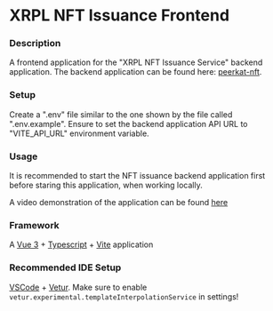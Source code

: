 # XRPL NFT Issuance Frontend

### Description

A frontend application for the "XRPL NFT Issuance Service" backend application. The backend application can be found here: [peerkat-nft](https://github.com/Vivid-IOV-Labs/peerkat-nft).


### Setup

Create a ".env" file similar to the one shown by the file called ".env.example". Ensure to set the backend application API URL to "VITE_API_URL" environment variable.

### Usage

It is recommended to start the NFT issuance backend application first before staring this application, when working locally.


A video demonstration of the application can be found [here]()


### Framework

A [Vue 3](https://v3.vuejs.org/) + [Typescript](https://www.typescriptlang.org/) + [Vite](https://vitejs.dev/) application


### Recommended IDE Setup

[VSCode](https://code.visualstudio.com/) + [Vetur](https://marketplace.visualstudio.com/items?itemName=octref.vetur). Make sure to enable `vetur.experimental.templateInterpolationService` in settings!
